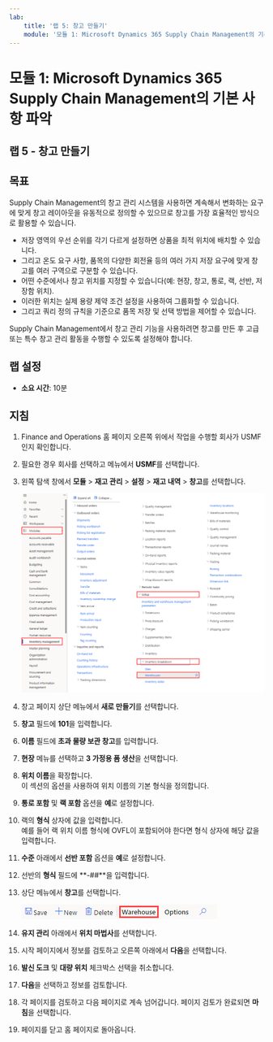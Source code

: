 ```yaml
---
lab:
    title: '랩 5: 창고 만들기'
    module: '모듈 1: Microsoft Dynamics 365 Supply Chain Management의 기본 사항 파악'
---
```


# 모듈 1: Microsoft Dynamics 365 Supply Chain Management의 기본 사항 파악

## 랩 5 - 창고 만들기

## 목표
Supply Chain Management의 창고 관리 시스템을 사용하면 계속해서 변화하는 요구에 맞게 창고 레이아웃을 유동적으로 정의할 수 있으므로 창고를 가장 효율적인 방식으로 활용할 수 있습니다.

- 저장 영역의 우선 순위를 각기 다르게 설정하면 상품을 최적 위치에 배치할 수 있습니다.
- 그리고 온도 요구 사항, 품목의 다양한 회전율 등의 여러 가지 저장 요구에 맞게 창고를 여러 구역으로 구분할 수 있습니다.
- 어떤 수준에서나 창고 위치를 지정할 수 있습니다(예: 현장, 창고, 통로, 랙, 선반, 저장함 위치).
- 이러한 위치는 실제 용량 제약 조건 설정을 사용하여 그룹화할 수 있습니다.
- 그리고 쿼리 정의 규칙을 기준으로 품목 저장 및 선택 방법을 제어할 수 있습니다.

Supply Chain Management에서 창고 관리 기능을 사용하려면 창고를 만든 후 고급 또는 특수 창고 관리 활동을 수행할 수 있도록 설정해야 합니다.

## 랩 설정

   - **소요 시간**: 10분

## 지침

1. Finance and Operations 홈 페이지 오른쪽 위에서 작업을 수행할 회사가 USMF인지 확인합니다.

1. 필요한 경우 회사를 선택하고 메뉴에서 **USMF**를 선택합니다.

1. 왼쪽 탐색 창에서 **모듈** > **재고 관리** > **설정** > **재고 내역** > **창고**를 선택합니다.

    ![창고 모듈 탐색 방법이 나와 있는 화면 이미지](./media/lp1-m3-warehouses-module-navigation.png)

1. 창고 페이지 상단 메뉴에서 **새로 만들기**를 선택합니다.

1. **창고** 필드에 **101**을 입력합니다.

1. **이름** 필드에 **초과 물량 보관 창고**를 입력합니다.

1. **현장** 메뉴를 선택하고 **3 가정용 폼 생산**을 선택합니다.

1. **위치 이름**을 확장합니다.  
    이 섹션의 옵션을 사용하여 위치 이름의 기본 형식을 정의합니다.

1. **통로 포함** 및 **랙 포함** 옵션을 **예**로 설정합니다.

1. 랙의 **형식** 상자에 값을 입력합니다.  
    예를 들어 랙 위치 이름 형식에 OVFL이 포함되어야 한다면 형식 상자에 해당 값을 입력합니다.

1. **수준** 아래에서 **선반 포함** 옵션을 **예**로 설정합니다.

1. 선반의 **형식** 필드에 **-##**을 입력합니다.

1. 상단 메뉴에서 **창고**를 선택합니다.

    ![창고 메뉴 옵션이 강조 표시된 화면 이미지](./media/lp1-m3-warehouses-menu-option.png)

1. **유지 관리** 아래에서 **위치 마법사**를 선택합니다.

1. 시작 페이지에서 정보를 검토하고 오른쪽 아래에서 **다음**을 선택합니다.

1. **발신 도크** 및 **대량 위치** 체크박스 선택을 취소합니다.

1. **다음**을 선택하고 정보를 검토합니다.

1. 각 페이지를 검토하고 다음 페이지로 계속 넘어갑니다. 페이지 검토가 완료되면 **마침**을 선택합니다.

1. 페이지를 닫고 홈 페이지로 돌아옵니다.

